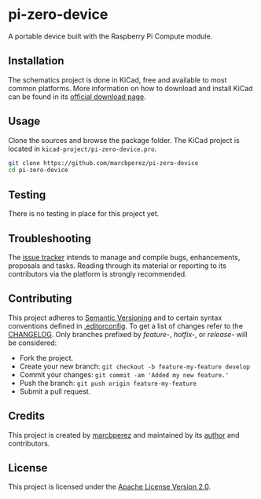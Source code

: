 # pi-zero-device

A portable device built with the Raspberry Pi Compute module.

## Installation

The schematics project is done in KiCad, free and available to most common
platforms. More information on how to download and install KiCad can be found in
its [official download page][download-kicad].

## Usage

Clone the sources and browse the package folder. The KiCad project is located in
`kicad-project/pi-zero-device.pro`.

```bash
git clone https://github.com/marcbperez/pi-zero-device
cd pi-zero-device
```

## Testing

There is no testing in place for this project yet.

## Troubleshooting

The [issue tracker][issue-tracker] intends to manage and compile bugs,
enhancements, proposals and tasks. Reading through its material or reporting to
its contributors via the platform is strongly recommended.

## Contributing

This project adheres to [Semantic Versioning][semver] and to certain syntax
conventions defined in [.editorconfig][editorconfig]. To get a list of changes
refer to the [CHANGELOG][changelog]. Only branches prefixed by *feature-*,
*hotfix-*, or *release-* will be considered:

  - Fork the project.
  - Create your new branch: `git checkout -b feature-my-feature develop`
  - Commit your changes: `git commit -am 'Added my new feature.'`
  - Push the branch: `git push origin feature-my-feature`
  - Submit a pull request.

## Credits

This project is created by [marcbperez][author] and maintained by its
[author][author] and contributors.

## License

This project is licensed under the [Apache License Version 2.0][license].

[author]: https://marcbperez.github.io
[issue-tracker]: https://github.com/marcbperez/pi-zero-device/issues
[editorconfig]: .editorconfig
[changelog]: CHANGELOG.md
[license]: LICENSE
[semver]: http://semver.org
[download-kicad]: http://kicad-pcb.org/download/
